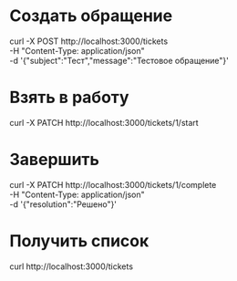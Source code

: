 # Создать обращение
curl -X POST http://localhost:3000/tickets \
  -H "Content-Type: application/json" \
  -d '{"subject":"Тест","message":"Тестовое обращение"}'

# Взять в работу
curl -X PATCH http://localhost:3000/tickets/1/start

# Завершить
curl -X PATCH http://localhost:3000/tickets/1/complete \
  -H "Content-Type: application/json" \
  -d '{"resolution":"Решено"}'

# Получить список
curl http://localhost:3000/tickets
